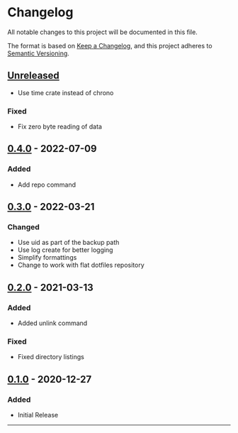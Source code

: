 # Changelog

All notable changes to this project will be documented in this file.

The format is based on [Keep a Changelog](https://keepachangelog.com/en/1.0.0/),
and this project adheres to [Semantic Versioning](https://semver.org/spec/v2.0.0.html).

## [Unreleased]

- Use time crate instead of chrono

### Fixed

- Fix zero byte reading of data

## [0.4.0] - 2022-07-09

### Added

- Add repo command

## [0.3.0] - 2022-03-21

### Changed

- Use uid as part of the backup path
- Use log create for better logging
- Simplify formattings
- Change to work with flat dotfiles repository

## [0.2.0] - 2021-03-13

### Added

- Added unlink command

### Fixed

- Fixed directory listings

## [0.1.0] - 2020-12-27

### Added

- Initial Release

---

[unreleased]: https://github.com/yasuyuky/wagon/compare/v0.4.0...HEAD
[0.4.0]: https://github.com/yasuyuky/wagon/releases/tag/v0.4.0
[0.3.0]: https://github.com/yasuyuky/wagon/releases/tag/v0.3.0
[0.2.0]: https://github.com/yasuyuky/wagon/releases/tag/v0.2.0
[0.1.0]: https://github.com/yasuyuky/wagon/releases/tag/v0.1.0
